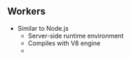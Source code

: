 ## Workers
- Similar to Node.js
  - Server-side runtime environment 
  - Compiles with V8 engine
  - 